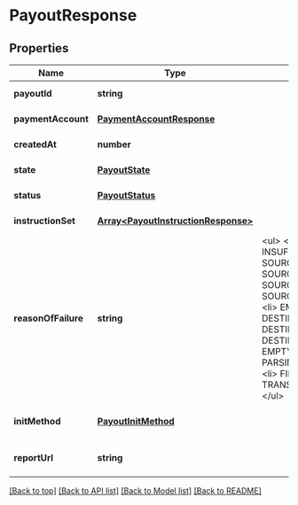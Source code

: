 # PayoutResponse

## Properties

|Name | Type | Description | Notes|
|------------ | ------------- | ------------- | -------------|
|**payoutId** | **string** |  | [default to undefined]|
|**paymentAccount** | [**PaymentAccountResponse**](PaymentAccountResponse.md) |  | [default to undefined]|
|**createdAt** | **number** |  | [default to undefined]|
|**state** | [**PayoutState**](PayoutState.md) |  | [default to undefined]|
|**status** | [**PayoutStatus**](PayoutStatus.md) |  | [default to undefined]|
|**instructionSet** | [**Array&lt;PayoutInstructionResponse&gt;**](PayoutInstructionResponse.md) |  | [default to undefined]|
|**reasonOfFailure** | **string** | &lt;ul&gt;  &lt;li&gt; INSUFFICIENT_BALANCE&lt;/li&gt; &lt;li&gt; SOURCE_TRANSLATION&lt;/li&gt; &lt;li&gt; SOURCE_NOT_UNIQUE&lt;/li&gt; &lt;li&gt; SOURCE_NOT_FOUND&lt;/li&gt; &lt;li&gt; SOURCE_TYPE_NOT_SUPPORTED&lt;/li&gt; &lt;li&gt; EMPTY_SOURCE&lt;/li&gt; &lt;li&gt; DESTINATION_TRANSLATION&lt;/li&gt; &lt;li&gt; DESTINATION_NOT_UNIQUE&lt;/li&gt; &lt;li&gt; DESTINATION_NOT_FOUND&lt;/li&gt; &lt;li&gt; EMPTY_DESTINATION&lt;/li&gt; &lt;li&gt; PARSING &lt;/li&gt; &lt;li&gt; UNKNOWN&lt;/li&gt; &lt;li&gt; FIREBLOCKS_CLIENT&lt;/li&gt; &lt;li&gt; TRANSACTION_SUBMISSION&lt;/li&gt; &lt;/ul&gt;  | [optional] [default to undefined]|
|**initMethod** | [**PayoutInitMethod**](PayoutInitMethod.md) |  | [optional] [default to undefined]|
|**reportUrl** | **string** |  | [optional] [default to undefined]|




[[Back to top]](#) [[Back to API list]](../../README.md#documentation-for-api-endpoints) [[Back to Model list]](../../README.md#documentation-for-models) [[Back to README]](../../README.md)
